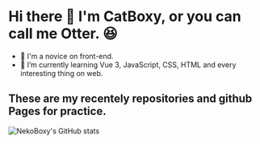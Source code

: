 # Hi there 👋 I'm CatBoxy, or you can call me Otter. 😆
- 🌱 I'm a novice on front-end.
- 👀 I’m currently learning Vue 3, JavaScript, CSS, HTML and every interesting thing on web.

## These are my recentely repositories and github Pages for practice.



![NekoBoxy's GitHub stats](https://github-readme-stats.vercel.app/api?username=NekoBoxy&show_icons=true&theme=vision-friendly-dark)


<!-- <p align="center">
  <img align="center" src="https://github-readme-stats.vercel.app/api/pin/?username=NekoBoxy&repo=frontend-crash-course" />
  <img align="center" src="https://github-profile-summary-cards.vercel.app/api/cards/productive-time?username=qqboxy&theme=monokai" />
</p>

[![Readme Card](https://github-readme-stats.vercel.app/api/pin/?username=NekoBoxy&repo=frontend-crash-course)](https://github.com/NekoBoxy/frontend-crash-course)

[![Readme Card](https://github-readme-stats.vercel.app/api/pin/?username=NekoBoxy&repo=vue-final-work)](https://github.com/NekoBoxy/vue-final-work) -->


<!--
**NekoBoxy/NekoBoxy** is a ✨ _special_ ✨ repository because its `README.md` (this file) appears on your GitHub profile.

Here are some ideas to get you started:

- 🔭 I’m currently working on ...
- 🌱 I’m currently learning ...
- 👯 I’m looking to collaborate on ...
- 🤔 I’m looking for help with ...
- 💬 Ask me about ...
- 📫 How to reach me: ...
- 😄 Pronouns: ...
- ⚡ Fun fact: ...
-->
